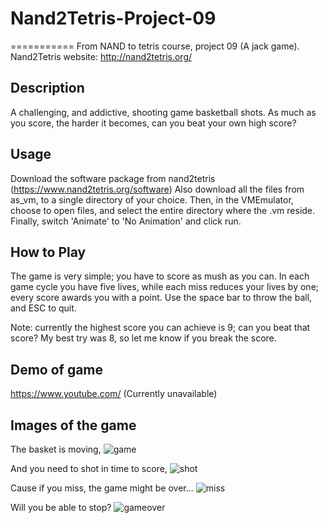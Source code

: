 # Nand2Tetris-Project-09
===========
From NAND to tetris course, project 09 (A jack game).
Nand2Tetris website: http://nand2tetris.org/

## Description
A challenging, and addictive, shooting game basketball shots.
As much as you score, the harder it becomes, can you beat your own high score?

## Usage
Download the software package from nand2tetris (https://www.nand2tetris.org/software)
Also download all the files from as_vm, to a single directory of your choice. Then, in the VMEmulator, choose to open files, and select the entire directory where the .vm reside. Finally, switch 'Animate' to 'No Animation' and click run.

## How to Play
The game is very simple; you have to score as mush as you can.
In each game cycle you have five lives, while each miss reduces your lives by one; every score awards you with a point.
Use the space bar to throw the ball, and ESC to quit.

Note: currently the highest score you can achieve is 9; can you beat that score?
My best try was 8, so let me know if you break the score.


## Demo of game
https://www.youtube.com/
(Currently unavailable)

## Images of the game
The basket is moving,
![game](./images/flying-dino.png)

And you need to shot in time to score,
![shot](./images/random-terrain.png)

Cause if you miss, the game might be over...
![miss](./images/win-frame.png)

Will you be able to stop? 
![gameover](./images/win-frame.png)
